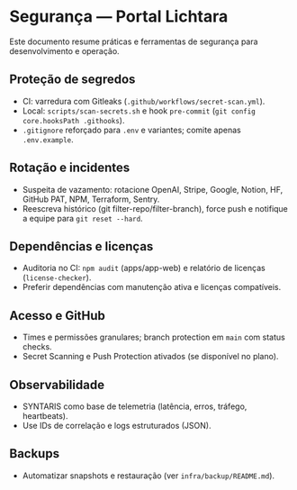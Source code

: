 # Segurança — Portal Lichtara

Este documento resume práticas e ferramentas de segurança para desenvolvimento e operação.

## Proteção de segredos
- CI: varredura com Gitleaks (`.github/workflows/secret-scan.yml`).
- Local: `scripts/scan-secrets.sh` e hook `pre-commit` (`git config core.hooksPath .githooks`).
- `.gitignore` reforçado para `.env` e variantes; comite apenas `.env.example`.

## Rotação e incidentes
- Suspeita de vazamento: rotacione OpenAI, Stripe, Google, Notion, HF, GitHub PAT, NPM, Terraform, Sentry.
- Reescreva histórico (git filter-repo/filter-branch), force push e notifique a equipe para `git reset --hard`.

## Dependências e licenças
- Auditoria no CI: `npm audit` (apps/app-web) e relatório de licenças (`license-checker`).
- Preferir dependências com manutenção ativa e licenças compatíveis.

## Acesso e GitHub
- Times e permissões granulares; branch protection em `main` com status checks.
- Secret Scanning e Push Protection ativados (se disponível no plano).

## Observabilidade
- SYNTARIS como base de telemetria (latência, erros, tráfego, heartbeats).
- Use IDs de correlação e logs estruturados (JSON). 

## Backups
- Automatizar snapshots e restauração (ver `infra/backup/README.md`).

